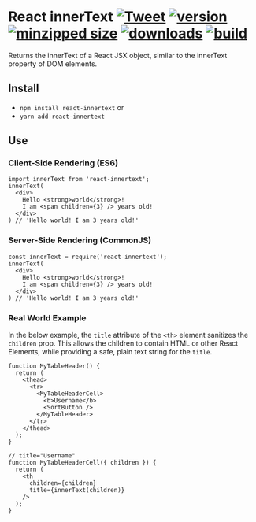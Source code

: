 # React innerText [![Tweet](https://img.shields.io/twitter/url/http/shields.io.svg?style=social)](https://twitter.com/intent/tweet?text=You%20can%20access%20the%20innerText%20of%20React%20components%20as%20if%20they%20were%20DOM%20nodes%20by%20using%20the%20react-innertext%20package.&url=https://github.com/CharlesStover/react-innertext&via=CharlesStover&hashtags=react,reactjs,javascript,webdev,webdeveloper,webdevelopment) [![version](https://img.shields.io/npm/v/react-innertext.svg)](https://www.npmjs.com/package/react-innertext) [![minzipped size](https://img.shields.io/bundlephobia/minzip/react-innertext.svg)](https://www.npmjs.com/package/react-innertext) [![downloads](https://img.shields.io/npm/dt/react-innertext.svg)](https://www.npmjs.com/package/react-innertext) [![build](https://travis-ci.com/CharlesStover/react-innertext.svg)](https://travis-ci.com/CharlesStover/react-innertext/)

Returns the innerText of a React JSX object, similar to the innerText property
of DOM elements.

## Install

* `npm install react-innertext` or
* `yarn add react-innertext`

## Use

### Client-Side Rendering (ES6)

```JS
import innerText from 'react-innertext';
innerText(
  <div>
    Hello <strong>world</strong>!
    I am <span children={3} /> years old!
  </div>
) // 'Hello world! I am 3 years old!'
```

### Server-Side Rendering (CommonJS)

```JS
const innerText = require('react-innertext');
innerText(
  <div>
    Hello <strong>world</strong>!
    I am <span children={3} /> years old!
  </div>
) // 'Hello world! I am 3 years old!'
```

### Real World Example

In the below example, the `title` attribute of the `<th>` element sanitizes the
`children` prop. This allows the children to contain HTML or other React
Elements, while providing a safe, plain text string for the `title`.

```JS
function MyTableHeader() {
  return (
    <thead>
      <tr>
        <MyTableHeaderCell>
          <b>Username</b>
          <SortButton />
        </MyTableHeader>
      </tr>
    </thead>
  );
}

// title="Username"
function MyTableHeaderCell({ children }) {
  return (
    <th
      children={children}
      title={innerText(children)}
    />
  );
}
```
